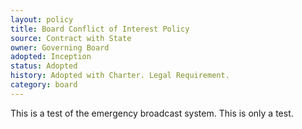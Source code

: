 ```yaml
---
layout: policy
title: Board Conflict of Interest Policy
source: Contract with State
owner: Governing Board
adopted: Inception
status: Adopted
history: Adopted with Charter. Legal Requirement.
category: board
---
```


This is a test of the emergency broadcast system. This is only a test.
